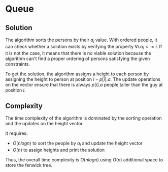 # Queue

## Solution

The algorithm sorts the persons by their $a_i$ value. With ordered people, it can check whether a solution exists by verifying the property $\forall i. a_i <= i$. If it is not the case, it means that there is no viable solution because the algorithm can't find a proper ordering of persons satisfying the given constraints.

To get the solution, the algorithm assigns a height to each person by assigning the height to person at position $i - p[i].a$. The update operations on the vector ensure that there is always $p[i].a$ people taller than the guy at position $i$.

## Complexity

The time complexity of the algorithm is dominated by the sorting operation and the updates on the height vector.

It requires:

- $O(nlogn)$ to sort the people by $a_i$ and update the height vector
- $O(n)$ to assign heights and print the solution

Thus, the overall time complexity is $O(nlogn)$ using $O(n)$ additional space to store the fenwick tree.